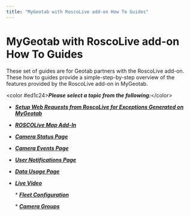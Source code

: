 ```yaml
---
title: "MyGeotab with RoscoLive add-on How To Guides"
---
```

# MyGeotab with RoscoLive add-on How To Guides

These set of guides are for Geotab partners with the RoscoLive add-on. These how to guides provide a simple-step-by-step overview of the features provided by the RoscoLive add-on in MyGeotab.  
  

\<color #ed1c24>***Please select a topic from the following:***\</color>

-   ***[Setup Web Requests from RoscoLive for Exceptions Generated on MyGeotab](/rosco/product/geotab_partner/geotab_how_to/web_request)***  
      
-   ***[ROSCOLive Map Add-In](/rosco/product/geotab_partner/geotab_how_to/map_addin)***  
      
-   ***[Camera Status Page](/rosco/product/geotab_partner/geotab_how_to/camera_status)***  
      
-   ***[Camera Events Page](/rosco/product/geotab_partner/geotab_how_to/camera_events)***  
      
-   ***[User Notifications Page](/rosco/product/geotab_partner/geotab_how_to/user_notification)***  
      
-   ***[Data Usage Page](/rosco/product/geotab_partner/geotab_how_to/data_usage)***  
      
-   ***[Live Video](/rosco/product/geotab_partner/geotab_how_to/live_video)***  
      
    \* ***[Fleet Configuration](/rosco/product/geotab_partner/geotab_how_to/fleet_config_page)***  
      
    \* ***[Camera Groups](/rosco/product/geotab_partner/geotab_how_to/camera_groups)***

